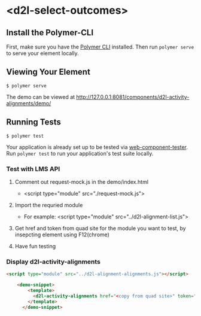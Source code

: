 # \<d2l-select-outcomes\>



## Install the Polymer-CLI

First, make sure you have the [Polymer CLI](https://www.npmjs.com/package/polymer-cli) installed. Then run `polymer serve` to serve your element locally.

## Viewing Your Element

```
$ polymer serve
```
The demo can be viewed at http://127.0.0.1:8081/components/d2l-activity-alignments/demo/

## Running Tests

```
$ polymer test
```

Your application is already set up to be tested via [web-component-tester](https://github.com/Polymer/web-component-tester). Run `polymer test` to run your application's test suite locally.

### Test with LMS API

1. Comment out request-mock.js in the demo/index.html
	* \<script type="module" src="./request-mock.js"></script>

2. Import the requried module
	* For example: \<script type="module" src="../d2l-alignment-list.js"></script>

3. Get href and token from quad site for the module you want to test, by insepcting element using F12(chrome)

4. Have fun testing

### Display d2l-activity-alignments

```html
<script type="module" src="../d2l-alignment-alignments.js"></script>

	<demo-snippet>
		<template>
		  <d2l-activity-alignments href="<copy from quad site>" token="<copy from quad site>"></d2l-activity-alignments>
		</template>
	  </demo-snippet>

